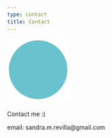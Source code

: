 ```yaml
---
type: contact
title: Contact
---
```


<div style="align: center; margin-bottom:4%;">
<img src="/images/send140px.gif" alt="email" >
</div>

<p class="textcontacttitle">
Contact me :)
 </p>

<p class="textcontact">
email: sandra.m.revilla@gmail.com
 </p>
